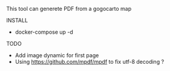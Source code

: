 This tool can generete PDF from a gogocarto map

INSTALL

* docker-compose up -d

TODO

* Add image dynamic for first page
* Using https://github.com/mpdf/mpdf to fix utf-8 decoding ?
